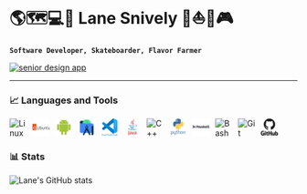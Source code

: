 <!--
**LaneSnively/LaneSnively** is a ✨ _special_ ✨ repository because its `README.md` (this file) appears on your GitHub profile.

Here are some ideas to get you started:

- 🔭 I’m currently working on ...
- 🌱 I’m currently learning ...
- 👯 I’m looking to collaborate on ...
- 🤔 I’m looking for help with ...
- 💬 Ask me about ...
- 📫 How to reach me: ...
- 😄 Pronouns: ...
- ⚡ Fun fact: ...
-->


# 🌎🗺💻🏺 Lane Snively 🪫⛵️🔋🎮

**`Software Developer, Skateboarder, Flavor Farmer`**

   <p align="left">
      <a href="[https://www.youtube.com/c/fknight?sub_confirmation=1](https://play.google.com/store/apps/details?id=com.dd.chromatictypewriter&hl=en_US)">
         <img alt="senior design app" title="Chromatic Typewriter" src="[https://custom-icon-badges.demolab.com/youtube/channel/subscribers/UC2WHjPDvbE6O328n17ZGcfg?color=%23E05D44&label=SUBSCRIBE&logo=video&logoColor=white&style=for-the-badge&labelColor=CE4630](https://play-lh.googleusercontent.com/GSJGFCkjb3lfnhg4tlZWQQf-QBnFRj8s5GqaHocP3EWu08Ng1qccwV6rxuVuY_CiJqUy=w240-h480-rw)"/></a> 
   </p>

---

### 📈 Languages and Tools

<img align="left" alt="Linux" width="30px" style="padding-right:10px;" src="https://cdn.jsdelivr.net/gh/devicons/devicon/icons/linux/linux-original.svg" />
<img align="left" alt="Ubuntu" width="30px" style="padding-right:10px;" src="https://github.com/devicons/devicon/blob/v2.16.0/icons/ubuntu/ubuntu-original-wordmark.svg" />
<img align="left" alt="Android" width="30px" style="padding-right:10px;" src="https://github.com/devicons/devicon/blob/v2.16.0/icons/android/android-original.svg" />
<img align="left" alt="Android Studio" width="30px" style="padding-right:10px;" src="https://github.com/devicons/devicon/blob/v2.16.0/icons/androidstudio/androidstudio-original.svg" />
<img align="left" alt="VS Code" width="30px" style="padding-right:10px;" src="https://github.com/devicons/devicon/blob/v2.16.0/icons/vscode/vscode-original-wordmark.svg" />
<img align="left" alt="Java" width="30px" style="padding-right:10px;" src="https://github.com/devicons/devicon/blob/v2.16.0/icons/java/java-original-wordmark.svg"/>
<img align="left" alt="C++" width="30px" style="padding-right:10px;" src="https://cdn.jsdelivr.net/gh/devicons/devicon/icons/cplusplus/cplusplus-line.svg" />
<img align="left" alt="Python" width="30px" style="padding-right:10px;" src="https://github.com/devicons/devicon/blob/v2.16.0/icons/python/python-original-wordmark.svg" />
<img align="left" alt="Haskell" width="30px" style="padding-right:10px;" src="https://github.com/devicons/devicon/blob/v2.16.0/icons/haskell/haskell-original-wordmark.svg" />
<img align="left" alt="Bash" width="30px" style="padding-right:10px;" src="https://cdn.jsdelivr.net/gh/devicons/devicon/icons/bash/bash-original.svg" />
<img align="left" alt="Git" width="30px" style="padding-right:10px;" src="https://cdn.jsdelivr.net/gh/devicons/devicon/icons/git/git-original.svg" />
<img align="left" alt="GitHub" width="30px" style="padding-right:10px;" src="https://github.com/devicons/devicon/blob/v2.16.0/icons/github/github-original-wordmark.svg" />
<br />

#

### 📊 Stats

![Lane's GitHub stats](https://github-readme-stats.vercel.app/api?username=lanesnively&show_icons=true&theme=gruvbox)

#
[website]: [https://fkcodes.com](https://lanesnively.github.io/)
[youtube]: https://youtube.com/lanesnively877
